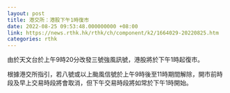 ```yaml
---
layout: post
title: 港交所：港股下午1時復市
date: 2022-08-25 09:53:48.000000000 +08:00
link: https://news.rthk.hk/rthk/ch/component/k2/1664029-20220825.htm
categories: rthk
---
```


由於天文台於上午9時20分改發三號強風訊號，港股將於下午1時起復市。

根據港交所指引，若八號或以上颱風信號於上午9時後至11時期間解除，開市前時段及早上交易時段將會取消，但下午交易時段將如常於下午1時開始。
